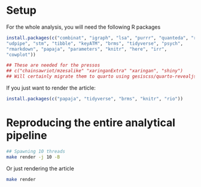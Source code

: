 # Setup

For the whole analysis, you will need the following R packages

```r
install.packages(c("combinat", "igraph", "lsa", "purrr", "quanteda", "rio", "seededlda",
"udpipe", "stm", "tibble", "keyATM", "brms", "tidyverse", "psych", 
"rmarkdown", "papaja", "parameters", "knitr", "here", "irr",
"cowplot"))

## These are needed for the pressos
## c("chainsawriot/mzesalike" "xaringanExtra" "xaringan", "shiny")
## Will certainly migrate them to quarto using gesiscss/quarto-revealjs-fakegesis
```

If you just want to render the article:

```r
install.packages(c("papaja", "tidyverse", "brms", "knitr", "rio"))
```

# Reproducing the entire analytical pipeline

```bash
## Spawning 10 threads
make render -j 10 -B
```

Or just rendering the article

```bash
make render
```

